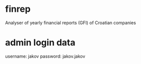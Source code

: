 # finrep
Analyser of yearly financial reports (GFI) of Croatian companies


# admin login data
username: jakov
password: jakov.jakov
